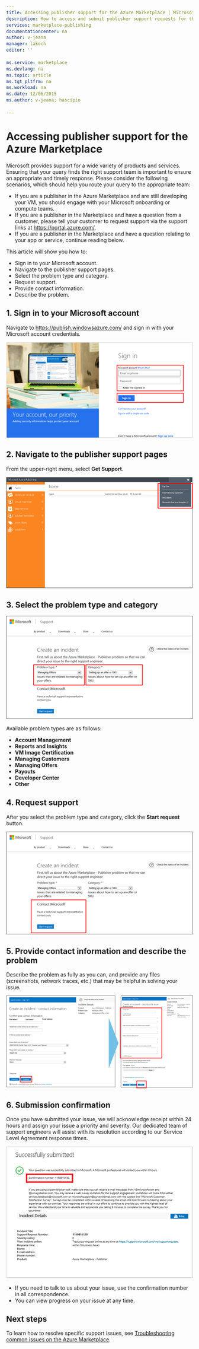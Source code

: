 ```yaml
---
title: Accessing publisher support for the Azure Marketplace | Microsoft Azure
description: How to access and submit publisher support requests for the Azure Marketplace
services: marketplace-publishing
documentationcenter: na
author: v-jeana
manager: lakoch
editor: ''

ms.service: marketplace
ms.devlang: na
ms.topic: article
ms.tgt_pltfrm: na
ms.workload: na
ms.date: 12/06/2015
ms.author: v-jeana; hascipio

---
```

# Accessing publisher support for the Azure Marketplace
Microsoft provides support for a wide variety of products and services. Ensuring that your query finds the right support team is important to ensure an appropriate and timely response. Please consider the following scenarios, which should help you route your query to the appropriate team:

* If you are a publisher in the Azure Marketplace and are still developing your VM, you should engage with your Microsoft onboarding or compute teams.
* If you are a publisher in the Marketplace and have a question from a customer, please tell your customer to request support via the support links at https://portal.azure.com/.
* If you are a publisher in the Marketplace and have a question relating to your app or service, continue reading below.

This article will show you how to:

* Sign in to your Microsoft account.
* Navigate to the publisher support pages.
* Select the problem type and category.
* Request support.
* Provide contact information.
* Describe the problem.

## 1. Sign in to your Microsoft account
Navigate to https://publish.windowsazure.com/ and sign in with your Microsoft account credentials.

  ![Sign-in screen](./media/marketplace-publishing-get-publisher-support/step1.png)

## 2. Navigate to the publisher support pages
From the upper-right menu, select **Get Support**.

  ![Get support](./media/marketplace-publishing-get-publisher-support/step2.png)

## 3. Select the problem type and category
![Problem type & category](./media/marketplace-publishing-get-publisher-support/step3.png)

Available problem types are as follows:

* **Account Management**
* **Reports and Insights**
* **VM Image Certification**
* **Managing Customers**
* **Managing Offers**
* **Payouts**
* **Developer Center**
* **Other**

## 4. Request support
After you select the problem type and category, click the **Start request** button.

![Start support](./media/marketplace-publishing-get-publisher-support/step4.png)

## 5. Provide contact information and describe the problem
Describe the problem as fully as you can, and provide any files (screenshots, network traces, etc.) that may be helpful in solving your issue.

![Describe problem](./media/marketplace-publishing-get-publisher-support/step5.png)

## 6. Submission confirmation
Once you have submitted your issue, we will acknowledge receipt within 24 hours and assign your issue a priority and severity. Our dedicated team of support engineers will assist with its resolution according to our Service Level Agreement response times.

![Confirmation](./media/marketplace-publishing-get-publisher-support/step6.png)

* If you need to talk to us about your issue, use the confirmation number in all correspondence.
* You can view progress on your issue at any time.

## Next steps
To learn how to resolve specific support issues, see [Troubleshooting common issues on the Azure Marketplace](marketplace-publishing-support-common-issues.md).

[1]: ./media/marketplace-publishing-get-publisher-support/step1.png
[2]: ./media/marketplace-publishing-get-publisher-support/step2.png
[3]: ./media/marketplace-publishing-get-publisher-support/step3.png
[4]: ./media/marketplace-publishing-get-publisher-support/step4.png
[5]: ./media/marketplace-publishing-get-publisher-support/step5.png
[6]: ./media/marketplace-publishing-get-publisher-support/step6.png
